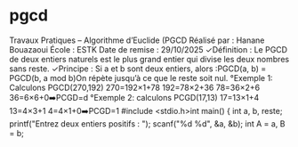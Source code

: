 # pgcd
Travaux Pratiques – Algorithme d’Euclide (PGCD
Réalisé par : Hanane Bouazaoui
École : ESTK
Date de remise : 29/10/2025
✓Définition : Le PGCD de deux entiers naturels est le plus grand entier qui divise les deux nombres sans reste.
✓Principe : Si a et b sont deux entiers, alors :PGCD(a, b) = PGCD(b, a mod b)On répète jusqu’à ce que le reste soit nul.
°Exemple 1: 
Calculons PGCD(270,192)
270=192×1+78
192=78×2+36
78=36×2+6
36=6×6+0➡️PCGD=d
°Exemple 2:
calculons PCGD(17,13)
17=13×1+4
13=4×3+1
4=4×1+0➡️PCGD=1
#include <stdio.h>int main() {    int a, b, reste;    printf("Entrez deux entiers positifs : ");    scanf("%d %d", &a, &b);    int A = a, B = b;